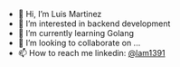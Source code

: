 - 👋 Hi, I’m Luis Martinez
- 👀 I’m interested in backend development
- 🌱 I’m currently learning Golang  
- 💞️ I’m looking to collaborate on ...
- 📫 How to reach me linkedin: [@lam1391](www.linkedin.com/in/lam1391)

<!---
lam1391/lam1391 is a ✨ special ✨ repository because its `README.md` (this file) appears on your GitHub profile.
You can click the Preview link to take a look at your changes.
--->
